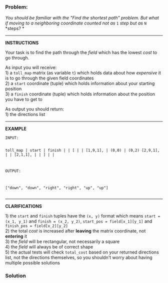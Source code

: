 ### Problem:
<p><em>You should be familiar with the &quot;Find the shortest path&quot; problem. But what if moving to a neighboring coordinate counted not as</em> <code>1</code> <em>step but as</em> <code>N</code> *steps? * </p>
<hr>
<p><strong>INSTRUCTIONS</strong>  </p>
<p>Your task is to find the path through the <em>field</em> which has the lowest <em>cost</em> to go through.  </p>
<p>As input you will receive:<br>1) a <code>toll_map</code> matrix (as variable <code>t</code>) which holds data about how <em>expensive</em> it is to go through the given field coordinates<br>2) a <code>start</code> coordinate (tuple) which holds information about your starting position<br>3) a <code>finish</code> coordinate (tuple) which holds information about the position you have to get to  </p>
<p>As output you should return:<br>1) the directions list</p>
<hr>
<p><strong>EXAMPLE</strong>  </p>
<pre><code>INPUT:

toll_map  |  start  |  finish
          |         |
[         |         |
 [1,9,1], |  (0,0)  |  (0,2)
 [2,9,1], |         |
 [2,1,1], |         |
]         |         |



OUTPUT:

[&quot;down&quot;, &quot;down&quot;, &quot;right&quot;, &quot;right&quot;, &quot;up&quot;, &quot;up&quot;]</code></pre><hr>
<p><strong>CLARIFICATIONS</strong>  </p>
<p>1) the <code>start</code> and <code>finish</code> tuples have the <code>(x, y)</code> format which means <code>start = (x_1, y_1)</code> and <code>finish = (x_2, y_2)</code>, <code>start_pos = field[x_1][y_1]</code> and <code>finish_pos = field[x_2][y_2]</code><br>2) the total <em>cost</em> is increased after <strong>leaving</strong> the matrix coordinate, not <strong>entering</strong> it<br>3) the <em>field</em> will be rectangular, not necessarily a square<br>4) the <em>field</em> will always be of correct shape<br>5) the actual tests will check <code>total_cost</code> based on your returned directions list, not the directions themselves, so you shouldn&apos;t worry about having multiple possible solutions</p>

### Solution
